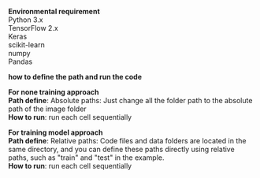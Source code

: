 **Environmental requirement**  
Python 3.x  
TensorFlow 2.x  
Keras  
scikit-learn  
numpy  
Pandas



**how to define the path and run the code**  

**For none training approach**  
**Path define**: Absolute paths: Just  change all the folder path to the absolute path of the image folder  
**How to run**: run each cell sequentially  

**For training model approach**  
**Path define**: Relative paths: Code files and data folders are located in the same directory, and you can define these paths directly using relative paths, such as "train" and "test" in the example.  
**How to run**: run each cell sequentially  

